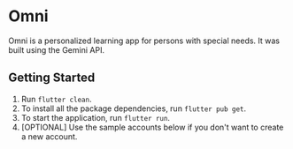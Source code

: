 # Omni

Omni is a personalized learning app for persons with special needs. It was built using the Gemini API.

## Getting Started
1. Run `flutter clean`.
2. To install all the package dependencies, run `flutter pub get`.
3. To start the application, run `flutter run`.
4. [OPTIONAL] Use the sample accounts below if you don't want to create a new account.



